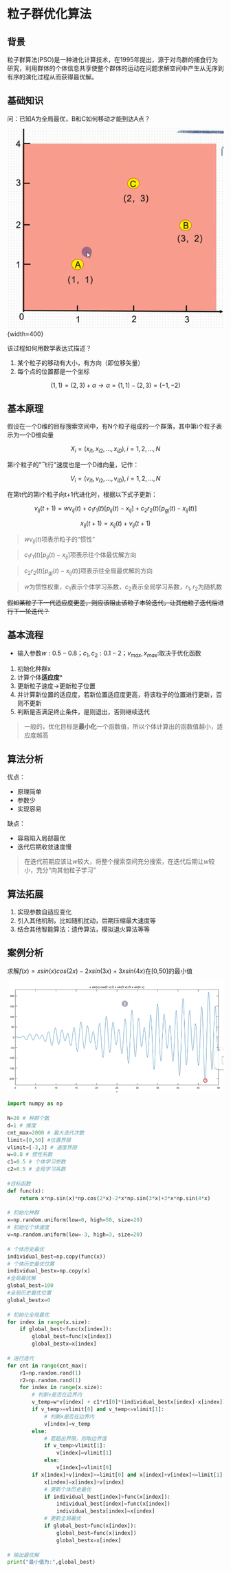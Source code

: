 # 粒子群优化算法

## 背景

粒子群算法(PSO)是一种进化计算技术，在1995年提出，源于对鸟群的捕食行为研究，利用群体的个体信息共享使整个群体的运动在问题求解空间中产生从无序到有序的演化过程从而获得最优解。

## 基础知识

问：已知A为全局最优，B和C如何移动才能到达A点？

![2020AB1-0](https://github.com/amethysttim/amethysttim.github.io/blob/main/docs/images/2020AB1-0.png?raw=true){width=400}

该过程如何用数学表达式描述？

1. 某个粒子的移动有大小，有方向（即位移矢量）
2. 每个点的位置都是一个坐标

$$(1,1)=(2,3)+\alpha\to\alpha=(1,1)-(2,3)=(-1,-2)$$

## 基本原理

假设在一个D维的目标搜索空间中，有N个粒子组成的一个群落，其中第i个粒子表示为一个D维向量

$$X_i=(x_{i1},x_{i2},\dots,x_{iD}),i=1,2,\dots,N$$

第i个粒子的"飞行"速度也是一个D维向量，记作：

$$V_i=(v_{i1},v_{i2},\dots,v_{iD}),i=1,2,\dots,N$$

在第t代的第i个粒子向t+1代进化时，根据以下式子更新：

$$v_{ij}(t+1)=wv_{ij}(t)+c_1r_1(t)[p_{ij}(t)-x_{ij}]+c_2r_2(t)[p_{gj}(t)-x_{ij}(t)]$$

$$x_{ij}(t+1)=x_{ij}(t)+v_{ij}(t+1)$$

> $wv_{ij}(t)$项表示粒子的“惯性”

> $c_1r_1(t)[p_{ij}(t)-x_{ij}]$项表示往个体最优解方向

> $c_2r_2(t)[p_{gj}(t)-x_{ij}(t)]$项表示往全局最优解的方向

> $w$为惯性权重，$c_1$表示个体学习系数，$c_2$表示全局学习系数，$r_1,r_2$为随机数

~~假如某粒子下一代适应度更差，则应该阻止该粒子本轮迭代，让其他粒子迭代后进行下一轮迭代？~~

## 基本流程

- 输入参数$w:0.5-0.8$；$c_1,c_2:0.1-2$；$v_{max},x_{max}:$取决于优化函数

1. 初始化种群x
2. 计算个体**适应度***
3. 更新粒子速度->更新粒子位置
4. 并计算新位置的适应度，若新位置适应度更高，将该粒子的位置进行更新，否则不更新
5. 判断是否满足终止条件，是则退出，否则继续迭代

>一般的，优化目标是**最小化**一个函数值，所以个体计算出的函数值越小，适应度越高

## 算法分析

优点：

   - 原理简单
   - 参数少
   - 实现容易

缺点：

   - 容易陷入局部最优
   - 迭代后期收敛速度慢

>在迭代前期应该让$w$较大，将整个搜索空间充分搜索，在迭代后期让$w$较小，充分“向其他粒子学习”

## 算法拓展

1. 实现参数自适应变化
2. 引入其他机制，比如随机扰动，后期压缩最大速度等
3. 结合其他智能算法：遗传算法，模拟退火算法等等

## 案例分析

求解$f(x)=xsin(x)cos(2x)-2xsin(3x)+3xsin(4x)$在[0,50]的最小值

![2020AB1-1](https://github.com/amethysttim/amethysttim.github.io/blob/main/docs/images/2020AB1-1.png?raw=true)

```python
import numpy as np

N=20 # 种群个数
d=1 # 维度
cnt_max=2000 # 最大迭代次数
limit=[0,50] #位置界限
vlimit=[-3,3] # 速度界限
w=0.8 # 惯性系数
c1=0.5 # 个体学习参数
c2=0.5 # 全局学习系数

#目标函数
def func(x):
    return x*np.sin(x)*np.cos(2*x)-2*x*np.sin(3*x)+3*x*np.sin(4*x)

# 初始化种群
x=np.random.uniform(low=0, high=50, size=20)
# 初始化个体速度
v=np.random.uniform(low=-3, high=3, size=20)

# 个体历史最优
individual_best=np.copy(func(x))
# 个体历史最优位置
individual_bestx=np.copy(x)
#全局最优解
global_best=100
#全局历史最优位置
global_bestx=0

# 初始化全局最优
for index in range(x.size):
    if global_best<func(x[index]):
        global_best=func(x[index])
        global_bestx=x[index]

# 进行迭代
for cnt in range(cnt_max):
    r1=np.random.rand(1)
    r2=np.random.rand(1)
    for index in range(x.size):
        # 判断v是否在边界内
        v_temp=w*v[index] + c1*r1[0]*(individual_bestx[index]-x[index]) + c2*r2[0]*(global_bestx-x[index])
        if v_temp>=vlimit[0] and v_temp<=vlimit[1]:
            # 判断x是否在边界内
            v[index]=v_temp
        else:
            # 若超出界限，则取边界值
            if v_temp>vlimit[1]:
                v[index]=vlimit[1]
            else:
                v[index]=vlimit[0]
        if x[index]+v[index]>=limit[0] and x[index]+v[index]<=limit[1]:
            x[index]=x[index]+v[index]
            # 更新个体历史最优
            if individual_best[index]>func(x[index]):
                individual_best[index]=func(x[index])
                individual_bestx[index]=x[index]
            # 更新全局最优
            if global_best>func(x[index]):
                global_best=func(x[index])
                global_bestx=x[index]
        
# 输出最优解
print("最小值为:",global_best)
```